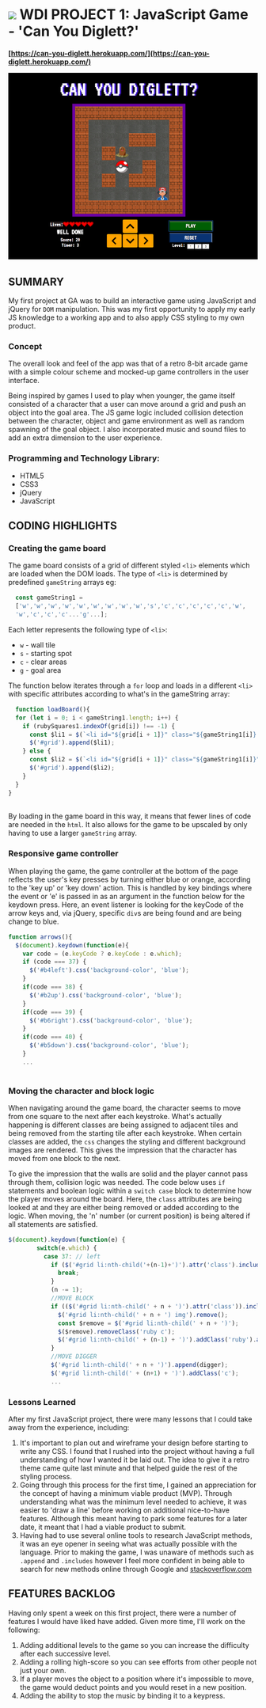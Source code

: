 # ![](https://ga-dash.s3.amazonaws.com/production/assets/logo-9f88ae6c9c3871690e33280fcf557f33.png) WDI PROJECT 1: JavaScript Game - 'Can You Diglett?'

**[https://can-you-diglett.herokuapp.com/](https://can-you-diglett.herokuapp.com/)**

![Game screenshot](images/README_files/screenshot_game.jpg)


## SUMMARY

My first project at GA was to build an interactive game using JavaScript and jQuery for `DOM` manipulation. This was my first opportunity to apply my early JS knowledge to a working app and to also apply CSS styling to my own product. 

### Concept

The overall look and feel of the app was that of a retro 8-bit arcade game with a simple colour scheme and mocked-up game controllers in the user interface. 

Being inspired by games I used to play when younger, the game itself consisted of a character that a user can move around a grid and push an object into the goal area. The JS game logic included collision detection between the character, object and game environment as well as random spawning of the goal object. I also incorporated music and sound files to add an extra dimension to the user experience. 


### Programming and Technology Library:
* HTML5
* CSS3
* jQuery
* JavaScript

## CODING HIGHLIGHTS

### Creating the game board

The game board consists of a grid of different styled `<li>` elements which are loaded when the DOM loads. The type of `<li>` is determined by predefined `gameString` arrays eg:

```js
  const gameString1 =
  ['w','w','w','w','w','w','w','w','w','s','c','c','c','c','c','w',
  'w','c','c','c'...'g'...];
```
Each letter represents the following type of `<li>`:

* `w` - wall tile
* `s` - starting spot
* `c` - clear areas
* `g` - goal area

The function below iterates through a `for` loop and loads in a different `<li>` with specific attributes according to what's in the gameString array:

```js
  function loadBoard(){
  for (let i = 0; i < gameString1.length; i++) {
    if (rubySquares1.indexOf(grid[i]) !== -1) {
      const $li1 = $(`<li id="${grid[i + 1]}" class="${gameString1[i]} a"></li>`);
      $('#grid').append($li1);
    } else {
      const $li2 = $(`<li id="${grid[i + 1]}" class="${gameString1[i]}"></li>`);
      $('#grid').append($li2);
    }
  }
}
  
```

By loading in the game board in this way, it means that fewer lines of code are needed in the `html`. It also allows for the game to be upscaled by only having to use a larger `gameString` array.

### Responsive game controller

When playing the game, the game controller at the bottom of the page reflects the user's key presses by turning either blue or orange, according to the 'key up' or 'key down' action. This is handled by key bindings where the event or 'e' is passed in as an argument in the function below for the keydown press. Here, an event listener is looking for the keyCode of the arrow keys and, via jQuery, specific `div`s are being found and are being change to blue.

```js
function arrows(){
  $(document).keydown(function(e){
    var code = (e.keyCode ? e.keyCode : e.which);
    if (code === 37) {
      $('#b4left').css('background-color', 'blue');
    }
    if(code === 38) {
      $('#b2up').css('background-color', 'blue');
    }
    if(code === 39) {
      $('#b6right').css('background-color', 'blue');
    }
    if(code === 40) {
      $('#b5down').css('background-color', 'blue');
    }
	...      
        
```

### Moving the character and block logic

When navigating around the game board, the character seems to move from one square to the next after each keystroke. What's actually happening is different classes are being assigned to adjacent tiles and being removed from the starting tile after each keystroke. When certain classes are added, the `css` changes the styling and different background images are rendered. This gives the impression that the character has moved from one block to the next.

To give the impression that the walls are solid and the player cannot pass through them, collision logic was needed. The code below uses `if` statements and boolean logic within a `switch case` block to determine how the player moves around the board. Here, the `class` attributes are being looked at and they are either being removed or added according to the logic. When moving, the 'n' number (or current position) is being altered if all statements are satisfied.

```js
$(document).keydown(function(e) {
        switch(e.which) {
          case 37: // left
            if ($('#grid li:nth-child('+(n-1)+')').attr('class').includes('ruby') && $('#grid   li:nth-child('+(n-2)+')').attr('class').includes('w') || $('#grid li:nth-child('+(n-1)+')').attr('class').includes('w')) {
              break;
            }
            (n -= 1);
            //MOVE BLOCK
            if (($('#grid li:nth-child(' + n + ')').attr('class')).includes('ruby') && (($('#grid li:nth-child(' + (n-1) + ')').attr('class')).includes('c') || ($('#grid li:nth-child(' + (n-1) + ')').attr('class')).includes('g'))) {
              $('#grid li:nth-child(' + n + ') img').remove();
              const $remove = $('#grid li:nth-child(' + n + ')');
              $($remove).removeClass('ruby c');
              $('#grid li:nth-child(' + (n-1) + ')').addClass('ruby').append(ruby);
            }
            //MOVE DIGGER
            $('#grid li:nth-child(' + n + ')').append(digger);
            $('#grid li:nth-child(' + (n+1) + ')').addClass('c');    
			...
```

### Lessons Learned
After my first JavaScript project, there were many lessons that I could take away from the experience, including:

1. It's important to plan out and wireframe your design before starting to write any CSS. I found that I rushed into the project without having a full understanding of how I wanted it be laid out. The idea to give it a retro theme came quite last minute and that helped guide the rest of the styling process.
2. Going through this process for the first time, I gained an appreciation for the concept of having a minimum viable product (MVP). Through understanding what was the minimum level needed to achieve, it was easier to 'draw a line' before working on additional nice-to-have features. Although this meant having to park some features for a later date, it meant that I had a viable product to submit.
3. Having had to use several online tools to research JavaScript methods, it was an eye opener in seeing what was actually possible with the language. Prior to making the game, I was unaware of methods such as `.append` and `.includes` however I feel more confident in being able to search for new methods online through Google and [stackoverflow.com 
](https://stackoverflow.com/)

## FEATURES BACKLOG

Having only spent a week on this first project, there were a number of features I would have liked have added. Given more time, I'll work on the following:

1. Adding additional levels to the game so you can increase the difficulty after each successive level.
2. Adding a rolling high-score so you can see efforts from other people not just your own.
3. If a player moves the object to a position where it's impossible to move, the game would deduct points and you would reset in a new position.
4. Adding the ability to stop the music by binding it to a keypress.










